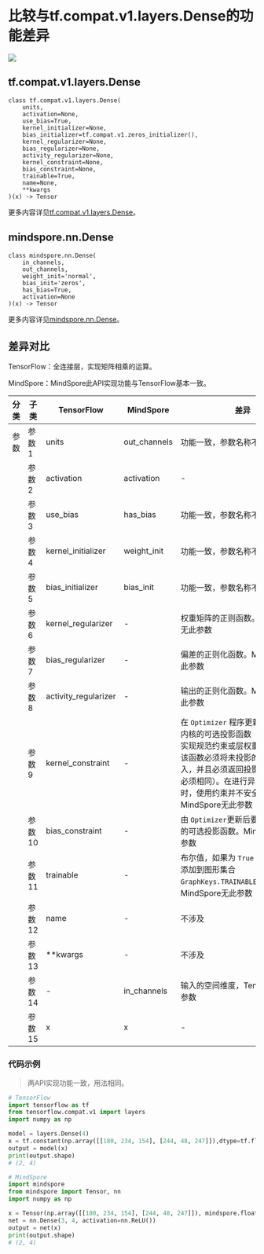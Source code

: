 # 比较与tf.compat.v1.layers.Dense的功能差异

<a href="https://gitee.com/mindspore/docs/blob/master/docs/mindspore/source_zh_cn/note/api_mapping/tensorflow_diff/Dense.md" target="_blank"><img src="https://mindspore-website.obs.cn-north-4.myhuaweicloud.com/website-images/master/resource/_static/logo_source.png"></a>

## tf.compat.v1.layers.Dense

```text
class tf.compat.v1.layers.Dense(
    units,
    activation=None,
    use_bias=True,
    kernel_initializer=None,
    bias_initializer=tf.compat.v1.zeros_initializer(),
    kernel_regularizer=None,
    bias_regularizer=None,
    activity_regularizer=None,
    kernel_constraint=None,
    bias_constraint=None,
    trainable=True,
    name=None,
    **kwargs
)(x) -> Tensor
```

更多内容详见[tf.compat.v1.layers.Dense](https://tensorflow.google.cn/versions/r2.6/api_docs/python/tf/compat/v1/layers/Dense)。

## mindspore.nn.Dense

```text
class mindspore.nn.Dense(
    in_channels,
    out_channels,
    weight_init='normal',
    bias_init='zeros',
    has_bias=True,
    activation=None
)(x) -> Tensor
```

更多内容详见[mindspore.nn.Dense](https://www.mindspore.cn/docs/zh-CN/master/api_python/nn/mindspore.nn.Dense.html)。

## 差异对比

TensorFlow：全连接层，实现矩阵相乘的运算。

MindSpore：MindSpore此API实现功能与TensorFlow基本一致。

| 分类 | 子类   | TensorFlow           | MindSpore    | 差异                                                         |
| ---- | ------ | -------------------- | ------------ | ------------------------------------------------------------ |
| 参数 | 参数1  | units                | out_channels | 功能一致，参数名称不同                                       |
|      | 参数2  | activation           | activation   | -                                                            |
|      | 参数3  | use_bias             | has_bias     | 功能一致，参数名称不同                                       |
|      | 参数4  | kernel_initializer   | weight_init  | 功能一致，参数名称不同                                       |
|      | 参数5  | bias_initializer     | bias_init    | 功能一致，参数名称不同                                       |
|      | 参数6  | kernel_regularizer   |    -          | 权重矩阵的正则函数。MindSpore无此参数                       |
|      | 参数7  | bias_regularizer     |    -          | 偏差的正则化函数。MindSpore无此参数                         |
|      | 参数8  | activity_regularizer |    -          | 输出的正则化函数。MindSpore无此参数                         |
|      | 参数9  | kernel_constraint    |    -          | 在 `Optimizer` 程序更新后将应用于内核的可选投影函数（例如，用于实现规范约束或层权重的值约束）。该函数必须将未投影的变量作为输入，并且必须返回投影变量（形状必须相同）。在进行异步分布式训练时，使用约束并不安全。MindSpore无此参数 |
|      | 参数10 | bias_constraint      |     -         | 由 `Optimizer`更新后要应用于偏差的可选投影函数。MindSpore无此参数 |
|      | 参数11 | trainable            |     -         | 布尔值，如果为 `True` ，则还将变量添加到图形集合 `GraphKeys.TRAINABLE_VARIABLES`。MindSpore无此参数 |
|      | 参数12 | name                 |     -         | 不涉及    |
|      | 参数13 | **kwargs                 |     -         | 不涉及    |
|      | 参数14 | -                 |     in_channels         | 输入的空间维度，TensorFlow无此参数    |
|      | 参数15 | x                 |     x         | -    |

### 代码示例

> 两API实现功能一致，用法相同。

```python
# TensorFlow
import tensorflow as tf
from tensorflow.compat.v1 import layers
import numpy as np

model = layers.Dense(4)
x = tf.constant(np.array([[180, 234, 154], [244, 48, 247]]),dtype=tf.float32)
output = model(x)
print(output.shape)
# (2, 4)

# MindSpore
import mindspore
from mindspore import Tensor, nn
import numpy as np

x = Tensor(np.array([[180, 234, 154], [244, 48, 247]]), mindspore.float32)
net = nn.Dense(3, 4, activation=nn.ReLU())
output = net(x)
print(output.shape)
# (2, 4)
```